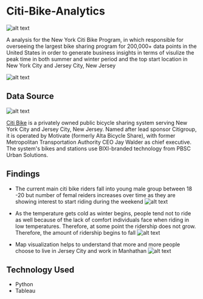 # Citi-Bike-Analytics

![alt text](https://d21xlh2maitm24.cloudfront.net/nyc/Annual-Membership-Image.png?mtime=20170331121650)

A analysis for the New York Citi Bike Program, in which responsible for overseeing the largest bike sharing program for 200,000+ data points in the United States
 in order to generate business insights in terms of visulize the peak time in both summer and winter period and the top start location in  
 New York City and Jersey City, New Jersey

![alt text](https://raw.githubusercontent.com/david880110/Citi-Bike-Analytics/master/image/top_location.png)

## Data Source

![alt text](https://raw.githubusercontent.com/david880110/Citi-Bike-Analytics/master/image/citibikedata.png)

[Citi Bike](https://www.citibikenyc.com/system-data) is a privately owned public bicycle sharing system serving New York City and Jersey City, 
New Jersey. Named after lead sponsor Citigroup, it is operated by Motivate (formerly Alta Bicycle Share), 
with former Metropolitan Transportation Authority CEO Jay Walder as chief executive. 
The system's bikes and stations use BIXI-branded technology from PBSC Urban Solutions.

## Findings 


* The current main citi bike riders fall into young male group between 18 -20 but number of femal reiders increases over time as they are showing interest to start riding during the weekend
![alt text](https://raw.githubusercontent.com/david880110/Citi-Bike-Analytics/master/image/customer_base.png)

* As the temperature gets cold as winter begins, people tend not to ride as well because of the lack of comfort individuals face when riding in
low temperatures. Therefore, at some point the ridership does not grow. Therefore, the amount of ridership begins to fall 
![alt text](https://raw.githubusercontent.com/david880110/Citi-Bike-Analytics/master/image/femal_ridership.png)

* Map visualization helps to understand that more and more people choose to live in Jersey City and work in Manhathan
![alt text](https://raw.githubusercontent.com/david880110/Citi-Bike-Analytics/master/image/popular_location.png)

## Technology Used

-   Python
-   Tableau